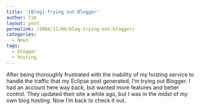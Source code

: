 ```yaml
---
title: '[Blog] Trying out Blogger'
author: Tim
layout: post
permalink: /2004/11/04/blog-trying-out-blogger/
categories:
  - News
tags:
  - blogger
  - hosting
---
```

After being thoroughly frustrated with the inability of my hosting service to handle the traffic that my Eclipse post generated, I&#8217;m trying out Blogger. I had an account here way back, but wanted more features and better control. They updated their site a while ago, but I was in the midst of my own blog hosting. Now I&#8217;m back to check it out.

